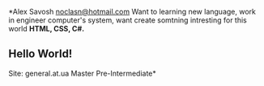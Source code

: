 *Alex Savosh
noclasn@hotmail.com
Want to learning new language, work in engineer computer's system, want create somtning intresting for this world
**HTML, CSS, C#.**
<h2>Hello World!</h2>
Site: general.at.ua
Master
Pre-Intermediate*
